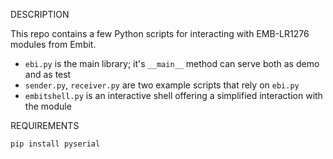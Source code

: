DESCRIPTION

This repo contains a few Python scripts for interacting with EMB-LR1276 modules from Embit.

- `ebi.py` is the main library; it's `__main__` method can serve both as demo and as test
- `sender.py`, `receiver.py` are two example scripts that rely on `ebi.py`
- `embitshell.py` is an interactive shell offering a simplified interaction with the module

REQUIREMENTS

```pip install pyserial```

